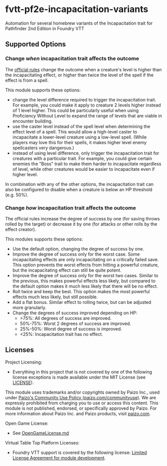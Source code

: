 # fvtt-pf2e-incapacitation-variants

Automation for several homebrew variants of the Incapacitation trait for Pathfinder 2nd Edition in Foundry VTT

## Supported Options

### Change *when* incapacitation trait affects the outcome

The [official rules](https://2e.aonprd.com/Traits.aspx?ID=93) change the outcome when a creature's level is higher than the incapacitating effect, or higher than twice the level of the spell if the effect is from a spell.

This module supports these options:

* change the level difference required to trigger the incapacitation trait. For example, you could make it apply to creature 2 levels higher instead of 1 level higher. This could be particularly useful when using Proficiency Without Level to expand the range of levels that are viable in encounter building.
* use the caster level instead of the spell level when determining the effect level of a spell. This would allow a high-level caster to incapacitate a lower-level creature using a low-level spell. (While players may love this for their spells, it makes higher level enemy spellcasters very dangerous.)
* instead of using level difference, only trigger the incapacitation trait for creatures with a particular trait. For example, you could give certain enemies the "Boss" trait to make them harder to incapacitate regardless of level, while other creatures would be easier to incapacitate even if higher level.

In combination with any of the other options, the incapacitation trait can also be configured to disable when a creature is below an HP threshold (e.g. 50%).

### Change *how* incapacitation trait affects the outcome

The official rules increase the degree of success by one (for saving throws rolled by the target) or decrease it by one (for attacks or other rolls by the effect creator).

This modules supports these options:

* Use the default option, changing the degree of success by one.
* Improve the degree of success only for the worst case. Some incapacitating effects are only incapacitating on a critically failed save. This option prevents the worst effects from hitting a powerful creature, but the incapacitating effect can still be quite potent.
* Improve the degree of success only for the worst two cases. Similar to the previous, this makes powerful effects less likely, but compared to the default option makes it much less likely that there will be no effect.
* Roll twice and keep the best. This option makes the most powerful effects much less likely, but still possible.
* Add a flat bonus. Similar effect to rolling twice, but can be adjusted more granularly.
* Change the degrees of success improved depending on HP:
  * \>75%: All degrees of success are improved.
  * 50%-75%: Worst 2 degrees of success are improved.
  * 25%-50%: Worst degree of success is improved.
  * \<25%: Incapacitation trait has no effect.

## Licenses

Project Licensing:

* Everything in this project that is not covered by one of the following license exceptions is made available under the
  MIT License (see [LICENSE](LICENSE)).

This module uses trademarks and/or copyrights owned by Paizo Inc., used
under [Paizo's Community Use Policy (paizo.com/communityuse)](https://paizo.com/communityuse). We are expressly prohibited from
charging you to use or access this content. This module is not published, endorsed, or specifically approved by Paizo.
For more information about Paizo Inc. and Paizo products, visit [paizo.com](https://paizo.com).

Open Game License:

* See [OpenGameLicense.md](OpenGameLicense.md)

Virtual Table Top Platform Licenses:

* Foundry VTT support is covered by the following
  license: [Limited License Agreement for module development](https://foundryvtt.com/article/license/).
